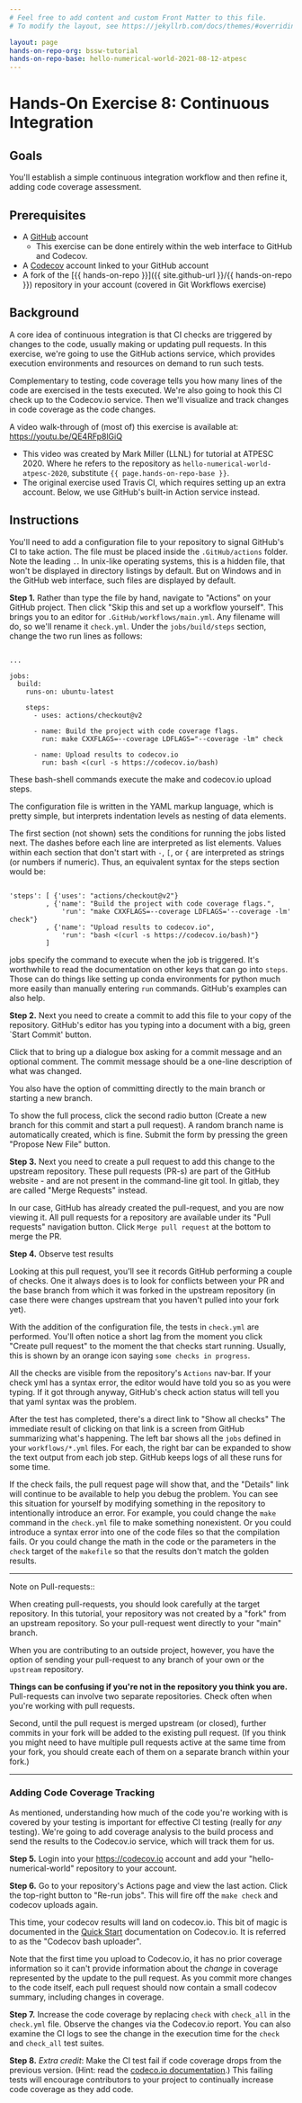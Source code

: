 ```yaml
---
# Feel free to add content and custom Front Matter to this file.
# To modify the layout, see https://jekyllrb.com/docs/themes/#overriding-theme-defaults

layout: page
hands-on-repo-org: bssw-tutorial
hands-on-repo-base: hello-numerical-world-2021-08-12-atpesc
---
```

# Hands-On Exercise 8: Continuous Integration
## Goals
You'll establish a simple continuous integration workflow and then refine it, adding code coverage assessment.

## Prerequisites
* A [GitHub](https://GitHub.com) account
    - This exercise can be done entirely within the web interface to GitHub and Codecov.
* A [Codecov](https://codecov.io) account linked to your GitHub account
* A fork of the [{{ hands-on-repo }}]({{ site.github-url }}/{{ hands-on-repo }}) repository in your account (covered in Git Workflows exercise)

## Background

A core idea of continuous integration is that CI checks are triggered by changes to the code, usually making or updating pull requests.  In this exercise, we're going to use the GitHub actions service, which provides execution environments and resources on demand to run such tests.

Complementary to testing, code coverage tells you how many lines of the code are exercised in the tests executed.
We're also going to hook this CI check up to the Codecov.io service.
Then we'll visualize and track changes in code coverage as the code changes.

A video walk-through of (most of) this exercise is available at: <https://youtu.be/QE4RFp8lGiQ>
* This video was created by Mark Miller (LLNL) for tutorial at ATPESC 2020.  Where he refers to the repository as `hello-numerical-world-atpesc-2020`, substitute `{{ page.hands-on-repo-base }}`.
* The original exercise used Travis CI, which requires setting up an extra account. Below, we use GitHub's built-in Action service instead.


## Instructions

You'll need to add a configuration file to your repository to signal GitHub's CI to take action.  The file must be placed inside the `.GitHub/actions` folder.  Note the leading `.`.  In unix-like operating systems, this is a hidden file, that won't be displayed in directory listings by default.  But on Windows and in the GitHub web interface, such files are displayed by default.

**Step 1.** Rather than type the file by hand, navigate to "Actions" on your GitHub project.  Then click "Skip this and set up a workflow yourself".  This brings you to an editor for `.GitHub/workflows/main.yml`.  Any filename will do, so we'll rename it `check.yml`.  Under the `jobs/build/steps` section, change the two run lines as follows:


```

...

jobs:
  build:
    runs-on: ubuntu-latest

    steps:
      - uses: actions/checkout@v2

      - name: Build the project with code coverage flags.
        run: make CXXFLAGS=--coverage LDFLAGS="--coverage -lm" check

      - name: Upload results to codecov.io
        run: bash <(curl -s https://codecov.io/bash)
```

These bash-shell commands execute the make and codecov.io upload steps.

The configuration file is written in the YAML markup language, which is pretty simple,
but interprets indentation levels as nesting of data elements.

The first section (not shown) sets the conditions for running the jobs listed next.
The dashes before each line are interpreted as list elements.
Values within each section that don't start with `-`, `[`, or `{`
are interpreted as strings (or numbers if numeric).
Thus, an equivalent syntax for the steps section would be:

```

'steps': [ {'uses': "actions/checkout@v2"}
         , {'name': "Build the project with code coverage flags.",
             'run': "make CXXFLAGS=--coverage LDFLAGS='--coverage -lm' check"}
         , {'name': "Upload results to codecov.io",
             'run': "bash <(curl -s https://codecov.io/bash)"}
         ]
```

jobs specify the command to execute when the job is triggered.
It's worthwhile to read the documentation on other keys that can go into `steps`.
Those can do things like setting up conda environments for python much more
easily than manually entering `run` commands.  GitHub's examples can also help.


**Step 2.** Next you need to create a commit to add this file to your copy of the repository.
GitHub's editor has you typing into a document with a big, green `Start Commit' button.

Click that to bring up a dialogue box asking for a commit message and an optional comment.
The commit message should be a one-line description of what was changed.

You also have the option of committing directly to the main branch or starting a new branch.

To show the full process, click the second radio button (Create a new branch for this commit and start a pull request).
A random branch name is automatically created, which is fine.  Submit the form by pressing the green
"Propose New File" button.

**Step 3.** Next you need to create a pull request to add this change to the upstream repository.
These pull requests (PR-s) are part of the GitHub website - and are not present in the command-line git tool.
In gitlab, they are called "Merge Requests" instead.

In our case, GitHub has already created the pull-request, and you are now viewing it.
All pull requests for a repository are available under its "Pull requests"
navigation button.  Click `Merge pull request` at the bottom to merge the PR.

**Step 4.**  Observe test results

Looking at this pull request, you'll see it records GitHub performing a couple of checks.  One it always does is to look for conflicts between your PR and the base branch from which it was forked in the upstream repository (in case there were changes upstream that you haven't pulled into your fork yet).

With the addition of the configuration file, the tests in `check.yml` are performed.  You'll often notice a short lag from the moment you click "Create pull request" to the moment the that checks start running.  Usually, this is shown by an orange icon saying `some checks in progress`.

All the checks are visible from the repository's `Actions` nav-bar.
If your check yml has a syntax error, the editor would have told you so as you were typing.
If it got through anyway, GitHub's check action status will tell you that yaml syntax was the problem.

After the test has completed, there's a direct link to "Show all checks"
The immediate result of clicking on that link is a screen from GitHub summarizing what's happening.
The left bar shows all the `jobs` defined in your `workflows/*.yml` files.  For each,
the right bar can be expanded to show the text output from each job step.
GitHub keeps logs of all these runs for some time.

If the check fails, the pull request page will show that, and the "Details" link will continue to be available to help you debug the problem.  You can see this situation for yourself by modifying something in the repository to intentionally introduce an error.  For example, you could change the `make` command in the `check.yml` file to make something nonexistent.  Or you could introduce a syntax error into one of the code files so that the compilation fails.  Or you could change the math in the code or the parameters in the `check` target of the `makefile` so that the results don't match the golden results.


---
Note on Pull-requests::

When creating pull-requests, you should look carefully at the target repository.
In this tutorial, your repository was not created by a "fork" from an upstream
repository.  So your pull-request went directly to your "main" branch.

When you are contributing to an outside project, however,
you have the option of sending your pull-request to any branch
of your own or the `upstream` repository.

**Things can be confusing if you're not in the repository you think you are.**
Pull-requests can involve two separate repositories.  Check often when you're working with pull requests.

Second, until the pull request is merged upstream (or closed),
further commits in your fork will be added to the existing pull request.
(If you think you might need to have multiple pull requests active at the
same time from your fork, you should create each of them on a separate branch within your fork.)

---

### Adding Code Coverage Tracking

As mentioned, understanding how much of the code you're working with is covered by your testing is important for effective CI testing (really for *any* testing).  We're going to add coverage analysis to the build process and send the results to the Codecov.io service, which will track them for us.

**Step 5.** Login into your <https://codecov.io> account and add your "hello-numerical-world" repository to your account.

**Step 6.** Go to your repository's Actions page and view the last action.  Click the top-right button to "Re-run jobs".
This will fire off the `make check` and codecov uploads again.

This time, your codecov results will land on codecov.io.
This bit of magic is documented in the [Quick Start](https://docs.codecov.io/docs) documentation on Codecov.io.  It is referred to as the "Codecov bash uploader".

Note that the first time you upload to Codecov.io, it has no prior coverage information so it can't
provide information about the *change* in coverage represented by the update to the pull request.
As you commit more changes to the code itself, each pull request should now contain a small codecov summary,
including changes in coverage.

**Step 7.** Increase the code coverage by replacing `check` with `check_all` in the `check.yml` file.  Observe the changes via the Codecov.io report.  You can also examine the CI logs to see the change in the execution time for the `check` and `check_all` test suites.

**Step 8.** *Extra credit*: Make the CI test fail if code coverage drops from the previous version. (Hint: read the [codeco.io documentation](https://docs.codecov.io/docs).)  This failing tests will encourage contributors to your project to continually increase code coverage as they add code.

